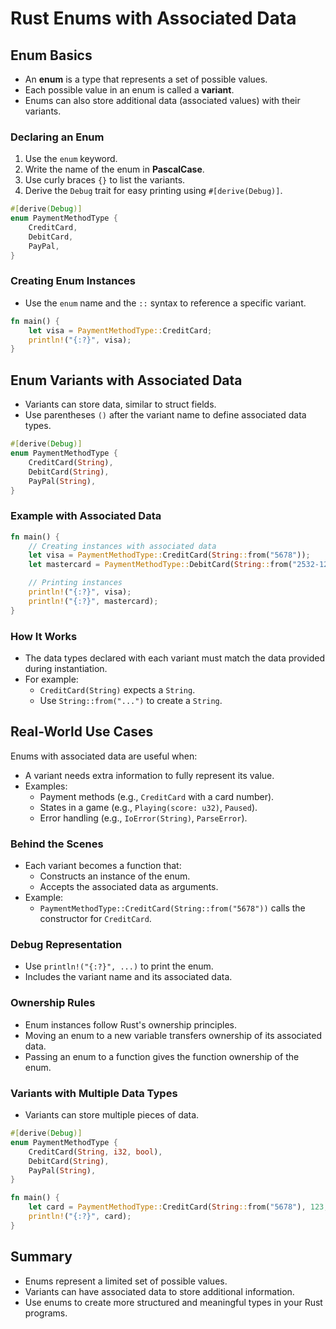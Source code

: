 # Rust Enums with Associated Data

## Enum Basics
- An **enum** is a type that represents a set of possible values.
- Each possible value in an enum is called a **variant**.
- Enums can also store additional data (associated values) with their variants.

### Declaring an Enum
1. Use the `enum` keyword.
2. Write the name of the enum in **PascalCase**.
3. Use curly braces `{}` to list the variants.
4. Derive the `Debug` trait for easy printing using `#[derive(Debug)]`.

```rust
#[derive(Debug)]
enum PaymentMethodType {
    CreditCard,
    DebitCard,
    PayPal,
}
```

### Creating Enum Instances
- Use the `enum` name and the `::` syntax to reference a specific variant.

```rust
fn main() {
    let visa = PaymentMethodType::CreditCard;
    println!("{:?}", visa);
}
```

## Enum Variants with Associated Data
- Variants can store data, similar to struct fields.
- Use parentheses `()` after the variant name to define associated data types.

```rust
#[derive(Debug)]
enum PaymentMethodType {
    CreditCard(String),
    DebitCard(String),
    PayPal(String),
}
```

### Example with Associated Data
```rust
fn main() {
    // Creating instances with associated data
    let visa = PaymentMethodType::CreditCard(String::from("5678"));
    let mastercard = PaymentMethodType::DebitCard(String::from("2532-1298"));

    // Printing instances
    println!("{:?}", visa);
    println!("{:?}", mastercard);
}
```

### How It Works
- The data types declared with each variant must match the data provided during instantiation.
- For example:
  - `CreditCard(String)` expects a `String`.
  - Use `String::from("...")` to create a `String`.

## Real-World Use Cases
Enums with associated data are useful when:
- A variant needs extra information to fully represent its value.
- Examples:
  - Payment methods (e.g., `CreditCard` with a card number).
  - States in a game (e.g., `Playing(score: u32)`, `Paused`).
  - Error handling (e.g., `IoError(String)`, `ParseError`).

### Behind the Scenes
- Each variant becomes a function that:
  - Constructs an instance of the enum.
  - Accepts the associated data as arguments.
- Example:
  - `PaymentMethodType::CreditCard(String::from("5678"))` calls the constructor for `CreditCard`.

### Debug Representation
- Use `println!("{:?}", ...)` to print the enum.
- Includes the variant name and its associated data.

### Ownership Rules
- Enum instances follow Rust's ownership principles.
- Moving an enum to a new variable transfers ownership of its associated data.
- Passing an enum to a function gives the function ownership of the enum.

### Variants with Multiple Data Types
- Variants can store multiple pieces of data.

```rust
#[derive(Debug)]
enum PaymentMethodType {
    CreditCard(String, i32, bool),
    DebitCard(String),
    PayPal(String),
}

fn main() {
    let card = PaymentMethodType::CreditCard(String::from("5678"), 123, true);
    println!("{:?}", card);
}
```

## Summary
- Enums represent a limited set of possible values.
- Variants can have associated data to store additional information.
- Use enums to create more structured and meaningful types in your Rust programs.


